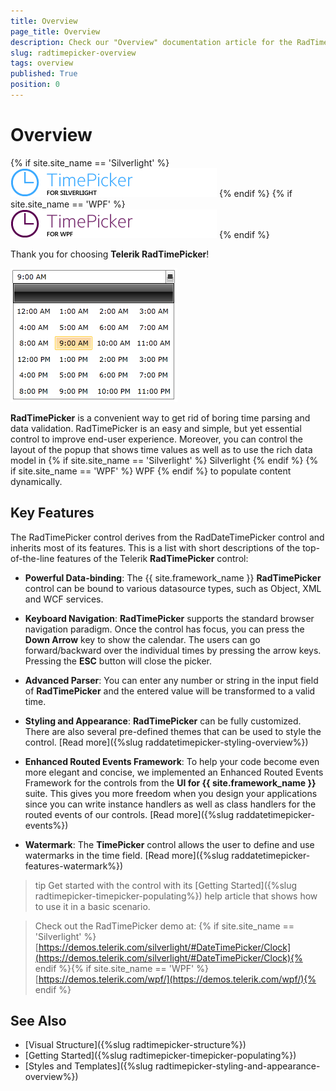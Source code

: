 ```yaml
---
title: Overview
page_title: Overview
description: Check our "Overview" documentation article for the RadTimePicker WPF control.
slug: radtimepicker-overview
tags: overview
published: True
position: 0
---
```


# Overview

{% if site.site_name == 'Silverlight' %}
![](images/RadTimePicker_Overview.png)
{% endif %}
{% if site.site_name == 'WPF' %}
![](images/RadTimePicker_Overview_WPF.png)
{% endif %}

Thank you for choosing __Telerik RadTimePicker__! 

![Rad Time Picker Overview 01](images/RadTimePicker_Overview_01.png)

__RadTimePicker__ is a convenient way to get rid of boring time parsing and data validation. RadTimePicker is an easy and simple, but yet essential control to improve end-user experience. Moreover, you can control the layout of the popup that shows time values as well as to use the rich data model in {% if site.site_name == 'Silverlight' %} Silverlight {% endif %} {% if site.site_name == 'WPF' %} WPF
{% endif %} to populate content dynamically.

## Key Features

The RadTimePicker control derives from the RadDateTimePicker control and inherits most of its features. This is a list with short descriptions of the top-of-the-line features of the Telerik __RadTimePicker__ control:        

* __Powerful Data-binding__: The {{ site.framework_name }} __RadTimePicker__ control can be bound to various datasource types, such as Object, XML and WCF services.          

* __Keyboard Navigation__: __RadTimePicker__ supports the standard browser navigation paradigm. Once the control has focus, you can press the **Down Arrow** key to show the calendar. The users can go forward/backward over the individual times by pressing the arrow keys. Pressing the **ESC** button will close the picker.

* __Advanced Parser__: You can enter any number or string in the input field of __RadTimePicker__ and the entered value will be transformed to a valid time.

* __Styling and Appearance__: __RadTimePicker__ can be fully customized. There are also several pre-defined themes that can be used to style the control. [Read more]({%slug raddatetimepicker-styling-overview%})

* __Enhanced Routed Events Framework__: To help your code become even more elegant and concise, we implemented an Enhanced Routed Events Framework for the controls from the __UI for {{ site.framework_name }}__ suite.  This gives you more freedom when you design your applications since you can write instance handlers as well as class handlers for the routed events of our controls. [Read more]({%slug raddatetimepicker-events%})

* __Watermark__: The __TimePicker__ control allows the user to define and use watermarks in the time field. [Read more]({%slug raddatetimepicker-features-watermark%})

>tip Get started with the control with its [Getting Started]({%slug radtimepicker-timepicker-populating%}) help article that shows how to use it in a basic scenario.

>Check out the RadTimePicker demo at: {% if site.site_name == 'Silverlight' %}[https://demos.telerik.com/silverlight/#DateTimePicker/Clock](https://demos.telerik.com/silverlight/#DateTimePicker/Clock){% endif %}{% if site.site_name == 'WPF' %}[https://demos.telerik.com/wpf/](https://demos.telerik.com/wpf/){% endif %}

## See Also

* [Visual Structure]({%slug radtimepicker-structure%})
* [Getting Started]({%slug radtimepicker-timepicker-populating%})
* [Styles and Templates]({%slug radtimepicker-styling-and-appearance-overview%})
